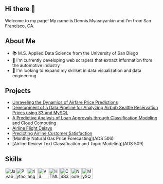 ## Hi there 👋

Welcome to my page! My name is Dennis Myasnyankin and I'm from San Francisco, CA.

## About Me
- 📚 M.S. Applied Data Science from the University of San Diego
- 🦾 I'm currently developing web scrapers that extract information from the automotive industry
- 🔭 I'm looking to expand my skillset in data visualization and data engineering

## Projects

- [Unraveling the Dynamics of Airfare Price Predictions](https://github.com/christinevu510/Unraveling-the-Dynamics-of-Airfare-Price-Predictions)
- [Development of a Data Pipeline for Analyzing Airbnb Seattle Reservation Prices using S3 and MySQL](https://github.com/ruddysimon/ADS507-Practical-Data-Engineering-Airbnb_Seattle/tree/main)
- [A Predictive Analysis of Loan Approvals through Classification Modeling and Cloud Computing](https://github.com/edwardam5/508_FinalProject)
- [Airline Flight Delays](https://github.com/demyasa/Airline-Delays)
- [Predicting Airline Customer Satisfaction](https://github.com/demyasa/Predicting-Airline-Customer-Satisfaction/tree/main)
- [Monthly Natural Gas Price Forecasting](ADS 506)
- [Airline Review Text Classification and Topic Modeling](ADS 509)

## Skills

<p align="left">
<a href="https://developer.mozilla.org/en-US/docs/Web/JavaScript" target="_blank" rel="noreferrer"><img src="https://raw.githubusercontent.com/danielcranney/readme-generator/main/public/icons/skills/javascript-colored.svg" width="36" height="36" alt="JavaScript" /></a><a href="https://www.python.org/" target="_blank" rel="noreferrer"><img src="https://raw.githubusercontent.com/danielcranney/readme-generator/main/public/icons/skills/python-colored.svg" width="36" height="36" alt="Python" /></a><a href="https://www.r-project.org/" target="_blank" rel="noreferrer"><img src="https://raw.githubusercontent.com/danielcranney/readme-generator/main/public/icons/skills/rlang-colored.svg" width="36" height="36" alt="rlang" /></a><a href="https://code.visualstudio.com/" target="_blank" rel="noreferrer"><img src="https://raw.githubusercontent.com/danielcranney/readme-generator/main/public/icons/skills/visualstudiocode.svg" width="36" height="36" alt="VS Code" /></a><a href="https://developer.mozilla.org/en-US/docs/Glossary/HTML5" target="_blank" rel="noreferrer"><img src="https://raw.githubusercontent.com/danielcranney/readme-generator/main/public/icons/skills/html5-colored.svg" width="36" height="36" alt="HTML5" /></a><a href="https://www.w3.org/TR/CSS/#css" target="_blank" rel="noreferrer"><img src="https://raw.githubusercontent.com/danielcranney/readme-generator/main/public/icons/skills/css3-colored.svg" width="36" height="36" alt="CSS3" /></a><a href="https://nodejs.org/en/" target="_blank" rel="noreferrer"><img src="https://raw.githubusercontent.com/danielcranney/readme-generator/main/public/icons/skills/nodejs-colored.svg" width="36" height="36" alt="NodeJS" /></a><a href="https://www.mysql.com/" target="_blank" rel="noreferrer"><img src="https://raw.githubusercontent.com/danielcranney/readme-generator/main/public/icons/skills/mysql-colored.svg" width="36" height="36" alt="MySQL" /></a>
</p>

